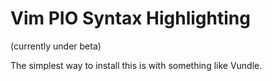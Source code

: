 # Vim PIO Syntax Highlighting

(currently under beta)

The simplest way to install this is with something like Vundle.
